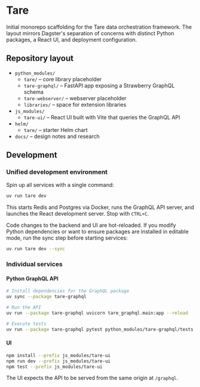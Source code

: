 # Tare

Initial monorepo scaffolding for the Tare data orchestration framework.  The layout mirrors Dagster's separation of concerns with distinct Python packages, a React UI, and deployment configuration.

## Repository layout

- `python_modules/`
  - `tare/` – core library placeholder
  - `tare-graphql/` – FastAPI app exposing a Strawberry GraphQL schema
  - `tare-webserver/` – webserver placeholder
  - `libraries/` – space for extension libraries
- `js_modules/`
  - `tare-ui/` – React UI built with Vite that queries the GraphQL API
- `helm/`
  - `tare/` – starter Helm chart
- `docs/` – design notes and research

## Development

### Unified development environment

Spin up all services with a single command:

```bash
uv run tare dev
```

This starts Redis and Postgres via Docker, runs the GraphQL API server, and
launches the React development server. Stop with `CTRL+C`.

Code changes to the backend and UI are hot-reloaded. If you modify Python
dependencies or want to ensure packages are installed in editable mode, run
the sync step before starting services:

```bash
uv run tare dev --sync
```

### Individual services

#### Python GraphQL API

```bash
# Install dependencies for the GraphQL package
uv sync --package tare-graphql

# Run the API
uv run --package tare-graphql uvicorn tare_graphql.main:app --reload

# Execute tests
uv run --package tare-graphql pytest python_modules/tare-graphql/tests -q
```

#### UI

```bash
npm install --prefix js_modules/tare-ui
npm run dev --prefix js_modules/tare-ui
npm test --prefix js_modules/tare-ui
```

The UI expects the API to be served from the same origin at `/graphql`.
